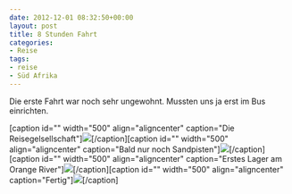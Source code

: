 ```yaml
---
date: 2012-12-01 08:32:50+00:00
layout: post
title: 8 Stunden Fahrt
categories:
- Reise
tags:
- reise
- Süd Afrika
---
```


Die erste Fahrt war noch sehr ungewohnt. Mussten uns ja erst im Bus einrichten.



[caption id="" width="500" align="aligncenter" caption="Die Reisegelsellschaft"][![](http://clemi.ag3r.at/wp-content/uploads/2012/12/wpid-Photo-01.12.2012-0850.jpg)](http://clemi.ag3r.at/wp-content/uploads/2012/12/wpid-Photo-01.12.2012-0850.jpg)[/caption][caption id="" width="500" align="aligncenter" caption="Bald nur noch Sandpisten"][![](http://clemi.ag3r.at/wp-content/uploads/2012/12/wpid-Photo-01.12.2012-1606.jpg)](http://clemi.ag3r.at/wp-content/uploads/2012/12/wpid-Photo-01.12.2012-1606.jpg)[/caption][caption id="" width="500" align="aligncenter" caption="Erstes Lager am Orange River"][![](http://clemi.ag3r.at/wp-content/uploads/2012/12/wpid-Photo-01.12.2012-1748.jpg)](http://clemi.ag3r.at/wp-content/uploads/2012/12/wpid-Photo-01.12.2012-1748.jpg)[/caption][caption id="" width="500" align="aligncenter" caption="Fertig"][![](http://clemi.ag3r.at/wp-content/uploads/2012/12/wpid-Photo-01.12.2012-1804.jpg)](http://clemi.ag3r.at/wp-content/uploads/2012/12/wpid-Photo-01.12.2012-1804.jpg)[/caption]
